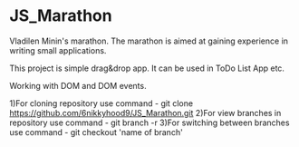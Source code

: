 # JS_Marathon
Vladilen Minin's marathon. The marathon is aimed at gaining experience in writing small applications.

This project is simple drag&drop app. It can be used in ToDo List App etc.

Working with DOM and DOM events.



1)For cloning repository use command - git clone https://github.com/6nikkyhood9/JS_Marathon.git
2)For view branches in repository use command - git branch -r
3)For switching between branches use command - git checkout 'name of branch'
